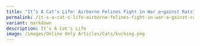 ```yaml
---
title: "It’s A Cat’s Life: Airborne Felines Fight in War a¬gainst Rats"
permalink: /it-s-a-cat-s-life-airborne-felines-fight-in-war-a-gainst-rats/
variant: markdown
description: It's A Cat's Life
image: /images/Online Only Articles/Cats/kuching.png
---
```

